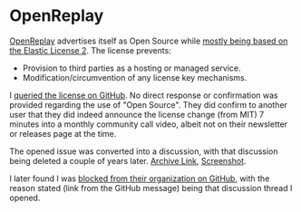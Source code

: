 # OpenReplay

[OpenReplay](https://openreplay.com/) advertises itself as Open Source while [mostly being based on the Elastic License 2](https://github.com/openreplay/openreplay/blob/7fc8fab4d7d40248f7a22ca076ea9d0d12179c6e/LICENSE). The license prevents:

- Provision to third parties as a hosting or managed service.
- Modification/circumvention of any license key mechanisms.

I [queried the license on GitHub](https://github.com/openreplay/openreplay/issues/638). No direct response or confirmation was provided regarding the use of "Open Source". They did confirm to another user that they did indeed announce the license change (from MIT) 7 minutes into a monthly community call video, albeit not on their newsletter or releases page at the time.

The opened issue was converted into a discussion, with that discussion being deleted a couple of years later. [Archive Link](https://web.archive.org/web/20240820070828/https://github.com/openreplay/openreplay/discussions/656), [Screenshot](../files/openreplay-discussion-656.png).

I later found I was [blocked from their organization on GitHub](../files/openreplay-blocked-github.png), with the reason stated (link from the GitHub message) being that discussion thread I opened.